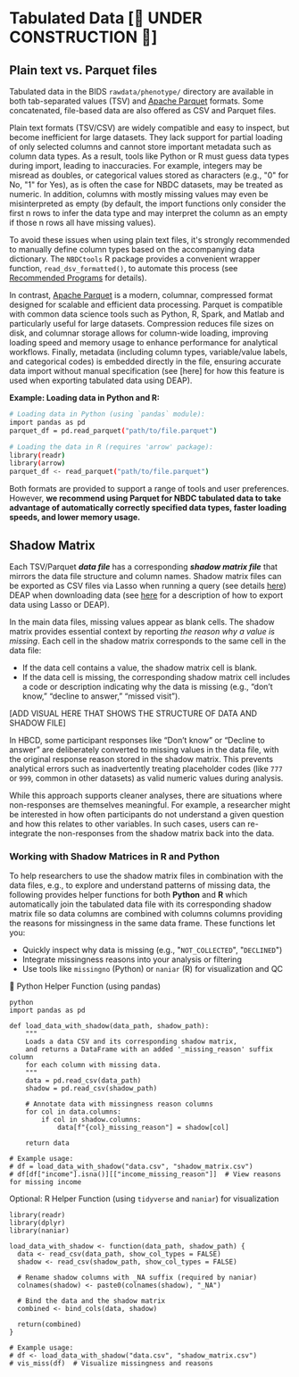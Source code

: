 # Tabulated Data [🚧 UNDER CONSTRUCTION 🚧]
## Plain text vs. Parquet files
Tabulated data in the BIDS `rawdata/phenotype/` directory are available in both tab-separated values (TSV) and [Apache Parquet](https://parquet.apache.org/) formats. Some concatenated, file-based data are also offered as CSV and Parquet files.

Plain text formats (TSV/CSV) are widely compatible and easy to inspect, but become inefficient for large datasets. They lack support for partial loading of only selected columns and cannot store important metadata such as column data types. As a result, tools like Python or R must guess data types during import, leading to inaccuracies. For example, integers may be misread as doubles, or categorical values stored as characters (e.g., "0" for No, "1" for Yes), as is often the case for NBDC datasets, may be treated as numeric. In addition, columns with mostly missing values may even be misinterpreted as empty (by default, the import functions only consider the first n rows to infer the data type and may interpret the column as an empty if those n rows all have missing values).

To avoid these issues when using plain text files, it's strongly recommended to manually define column types based on the accompanying data dictionary. The `NBDCtools` R package provides a convenient wrapper function, `read_dsv_formatted()`, to automate this process (see [Recommended Programs](recprograms.md#tabulated-data) for details).

In contrast, [Apache Parquet](https://parquet.apache.org/documentation/latest/) is a modern, columnar, compressed format designed for scalable and efficient data processing. Parquet is compatible with common data science tools such as Python, R, Spark, and Matlab and particularly useful for large datasets. Compression reduces file sizes on disk, and columnar storage allows for column-wide loading, improving loading speed and memory usage to enhance performance for analytical workflows. Finally, metadata (including column types, variable/value labels, and categorical codes) is embedded directly in the file, ensuring accurate data import without manual specification (see [here] for how this feature is used when exporting tabulated data using DEAP).

**Example: Loading data in Python and R:**

```bash
# Loading data in Python (using `pandas` module):
import pandas as pd
parquet_df = pd.read_parquet("path/to/file.parquet")

# Loading the data in R (requires 'arrow' package):
library(readr)  
library(arrow)
parquet_df <- read_parquet("path/to/file.parquet")
```
Both formats are provided to support a range of tools and user preferences. However, **we recommend using Parquet for NBDC tabulated data to take advantage of automatically correctly specified data types, faster loading speeds, and lower memory usage.**


## Shadow Matrix
Each TSV/Parquet ***data file*** has a corresponding ***shadow matrix file*** that mirrors the data file structure and column names. Shadow matrix files can be exported as CSV files via Lasso when running a query (see details [here](../lasso.md#step-5-query-the-associated-data)) DEAP when downloading data (see [here](../overview.md) for a description of how to export data using Lasso or DEAP).

In the main data files, missing values appear as blank cells. The shadow matrix provides essential context by reporting *the reason why a value is missing*. Each cell in the shadow matrix corresponds to the same cell in the data file:

- If the data cell contains a value, the shadow matrix cell is blank.
- If the data cell is missing, the corresponding shadow matrix cell includes a code or description indicating why the data is missing (e.g., “don’t know,” “decline to answer,” “missed visit”).

[ADD VISUAL HERE THAT SHOWS THE STRUCTURE OF DATA AND SHADOW FILE]

In HBCD, some participant responses like “Don’t know” or “Decline to answer” are deliberately converted to missing values in the data file, with the original response reason stored in the shadow matrix. This prevents analytical errors such as inadvertently treating placeholder codes (like `777` or `999`, common in other datasets) as valid numeric values during analysis.

While this approach supports cleaner analyses, there are situations where non-responses are themselves meaningful. For example, a researcher might be interested in how often participants do not understand a given question and how this relates to other variables. In such cases, users can re-integrate the non-responses from the shadow matrix back into the data. 

### Working with Shadow Matrices in R and Python 
To help researchers to use the shadow matrix files in combination with the data files, e.g., to explore and understand patterns of missing data, the following provides helper functions for both **Python** and **R** which automatically join the tabulated data file with its corresponding shadow matrix file so data columns are combined with columns columns providing the reasons for missingness in the same data frame.
These functions let you:

* Quickly inspect why data is missing (e.g., "`NOT_COLLECTED`", "`DECLINED`")  
* Integrate missingness reasons into your analysis or filtering  
* Use tools like `missingno` (Python) or `naniar` (R) for visualization and QC

🐍 Python Helper Function (using pandas)  

```
python  
import pandas as pd

def load_data_with_shadow(data_path, shadow_path):  
    """  
    Loads a data CSV and its corresponding shadow matrix,  
    and returns a DataFrame with an added '_missing_reason' suffix column  
    for each column with missing data.  
    """  
    data = pd.read_csv(data_path)  
    shadow = pd.read_csv(shadow_path)

    # Annotate data with missingness reason columns  
    for col in data.columns:  
        if col in shadow.columns:  
            data[f"{col}_missing_reason"] = shadow[col]

    return data

# Example usage:  
# df = load_data_with_shadow("data.csv", "shadow_matrix.csv")  
# df[df["income"].isna()][["income_missing_reason"]]  # View reasons for missing income  
```

<i class="fa fa-bar-chart"></i> Optional: R Helper Function (using `tidyverse` and `naniar`) for visualization  

```
library(readr)  
library(dplyr)  
library(naniar)

load_data_with_shadow <- function(data_path, shadow_path) {  
  data <- read_csv(data_path, show_col_types = FALSE)  
  shadow <- read_csv(shadow_path, show_col_types = FALSE)

  # Rename shadow columns with _NA suffix (required by naniar)  
  colnames(shadow) <- paste0(colnames(shadow), "_NA")

  # Bind the data and the shadow matrix  
  combined <- bind_cols(data, shadow)

  return(combined)  
}

# Example usage:  
# df <- load_data_with_shadow("data.csv", "shadow_matrix.csv")  
# vis_miss(df)  # Visualize missingness and reasons  
```
